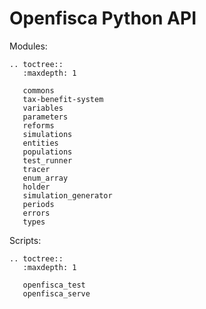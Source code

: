 # <i class="fab fa-python"></i> Openfisca Python API


Modules:

```eval_rst
.. toctree::
   :maxdepth: 1

   commons
   tax-benefit-system
   variables
   parameters
   reforms
   simulations
   entities
   populations
   test_runner
   tracer
   enum_array
   holder
   simulation_generator
   periods
   errors
   types
```

Scripts:

```eval_rst
.. toctree::
   :maxdepth: 1

   openfisca_test
   openfisca_serve
```
